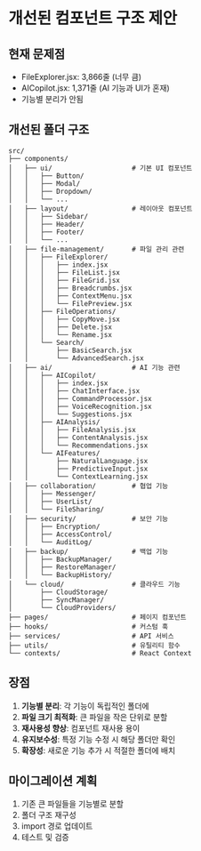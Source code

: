 # 개선된 컴포넌트 구조 제안

## 현재 문제점
- FileExplorer.jsx: 3,866줄 (너무 큼)
- AICopilot.jsx: 1,371줄 (AI 기능과 UI가 혼재)
- 기능별 분리가 안됨

## 개선된 폴더 구조

```
src/
├── components/
│   ├── ui/                    # 기본 UI 컴포넌트
│   │   ├── Button/
│   │   ├── Modal/
│   │   ├── Dropdown/
│   │   └── ...
│   ├── layout/                # 레이아웃 컴포넌트
│   │   ├── Sidebar/
│   │   ├── Header/
│   │   ├── Footer/
│   │   └── ...
│   ├── file-management/       # 파일 관리 관련
│   │   ├── FileExplorer/
│   │   │   ├── index.jsx
│   │   │   ├── FileList.jsx
│   │   │   ├── FileGrid.jsx
│   │   │   ├── Breadcrumbs.jsx
│   │   │   ├── ContextMenu.jsx
│   │   │   └── FilePreview.jsx
│   │   ├── FileOperations/
│   │   │   ├── CopyMove.jsx
│   │   │   ├── Delete.jsx
│   │   │   └── Rename.jsx
│   │   └── Search/
│   │       ├── BasicSearch.jsx
│   │       └── AdvancedSearch.jsx
│   ├── ai/                    # AI 기능 관련
│   │   ├── AICopilot/
│   │   │   ├── index.jsx
│   │   │   ├── ChatInterface.jsx
│   │   │   ├── CommandProcessor.jsx
│   │   │   ├── VoiceRecognition.jsx
│   │   │   └── Suggestions.jsx
│   │   ├── AIAnalysis/
│   │   │   ├── FileAnalysis.jsx
│   │   │   ├── ContentAnalysis.jsx
│   │   │   └── Recommendations.jsx
│   │   └── AIFeatures/
│   │       ├── NaturalLanguage.jsx
│   │       ├── PredictiveInput.jsx
│   │       └── ContextLearning.jsx
│   ├── collaboration/         # 협업 기능
│   │   ├── Messenger/
│   │   ├── UserList/
│   │   └── FileSharing/
│   ├── security/              # 보안 기능
│   │   ├── Encryption/
│   │   ├── AccessControl/
│   │   └── AuditLog/
│   ├── backup/                # 백업 기능
│   │   ├── BackupManager/
│   │   ├── RestoreManager/
│   │   └── BackupHistory/
│   └── cloud/                 # 클라우드 기능
│       ├── CloudStorage/
│       ├── SyncManager/
│       └── CloudProviders/
├── pages/                     # 페이지 컴포넌트
├── hooks/                     # 커스텀 훅
├── services/                  # API 서비스
├── utils/                     # 유틸리티 함수
└── contexts/                  # React Context
```

## 장점
1. **기능별 분리**: 각 기능이 독립적인 폴더에
2. **파일 크기 최적화**: 큰 파일을 작은 단위로 분할
3. **재사용성 향상**: 컴포넌트 재사용 용이
4. **유지보수성**: 특정 기능 수정 시 해당 폴더만 확인
5. **확장성**: 새로운 기능 추가 시 적절한 폴더에 배치

## 마이그레이션 계획
1. 기존 큰 파일들을 기능별로 분할
2. 폴더 구조 재구성
3. import 경로 업데이트
4. 테스트 및 검증 